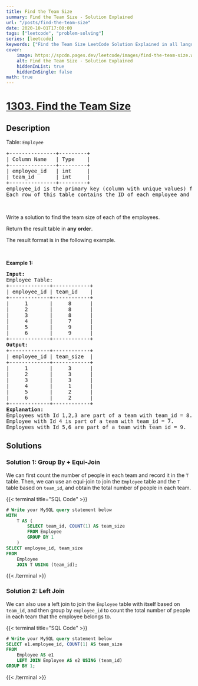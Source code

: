 ```yaml
---
title: Find the Team Size
summary: Find the Team Size - Solution Explained
url: "/posts/find-the-team-size"
date: 2020-10-01T17:00:00
tags: ["leetcode", "problem-solving"]
series: [leetcode]
keywords: ["Find the Team Size LeetCode Solution Explained in all languages", "1303", "leetcode question 1303", "Find the Team Size", "LeetCode", "leetcode solution in Python3 C++ Java Go PHP Ruby Swift TypeScript Rust C# JavaScript C", "GeeksforGeeks", "InterviewBit", "Coding Ninjas", "HackerRank", "HackerEarth", "CodeChef", "TopCoder", "AlgoExpert", "freeCodeCamp", "Codeforces", "GitHub", "AtCoder", "Samir Paul"]
cover:
    image: https://spcdn.pages.dev/leetcode/images/find-the-team-size.webp
    alt: Find the Team Size - Solution Explained
    hiddenInList: true
    hiddenInSingle: false
math: true
---
```



# [1303. Find the Team Size](https://leetcode.com/problems/find-the-team-size)


## Description

<p>Table: <code>Employee</code></p>

<pre>
+---------------+---------+
| Column Name   | Type    |
+---------------+---------+
| employee_id   | int     |
| team_id       | int     |
+---------------+---------+
employee_id is the primary key (column with unique values) for this table.
Each row of this table contains the ID of each employee and their respective team.
</pre>

<p>&nbsp;</p>

<p>Write a solution to find the team size of each of the employees.</p>

<p>Return the result table in <strong>any order</strong>.</p>

<p>The&nbsp;result format is in the following example.</p>

<p>&nbsp;</p>
<p><strong class="example">Example 1:</strong></p>

<pre>
<strong>Input:</strong> 
Employee Table:
+-------------+------------+
| employee_id | team_id    |
+-------------+------------+
|     1       |     8      |
|     2       |     8      |
|     3       |     8      |
|     4       |     7      |
|     5       |     9      |
|     6       |     9      |
+-------------+------------+
<strong>Output:</strong> 
+-------------+------------+
| employee_id | team_size  |
+-------------+------------+
|     1       |     3      |
|     2       |     3      |
|     3       |     3      |
|     4       |     1      |
|     5       |     2      |
|     6       |     2      |
+-------------+------------+
<strong>Explanation:</strong> 
Employees with Id 1,2,3 are part of a team with team_id = 8.
Employee with Id 4 is part of a team with team_id = 7.
Employees with Id 5,6 are part of a team with team_id = 9.
</pre>

## Solutions

### Solution 1: Group By + Equi-Join

We can first count the number of people in each team and record it in the `T` table. Then, we can use an equi-join to join the `Employee` table and the `T` table based on `team_id`, and obtain the total number of people in each team.

<!-- tabs:start -->

{{< terminal title="SQL Code" >}}
```sql
# Write your MySQL query statement below
WITH
    T AS (
        SELECT team_id, COUNT(1) AS team_size
        FROM Employee
        GROUP BY 1
    )
SELECT employee_id, team_size
FROM
    Employee
    JOIN T USING (team_id);
```
{{< /terminal >}}

<!-- tabs:end -->

### Solution 2: Left Join

We can also use a left join to join the `Employee` table with itself based on `team_id`, and then group by `employee_id` to count the total number of people in each team that the employee belongs to.

<!-- tabs:start -->

{{< terminal title="SQL Code" >}}
```sql
# Write your MySQL query statement below
SELECT e1.employee_id, COUNT(1) AS team_size
FROM
    Employee AS e1
    LEFT JOIN Employee AS e2 USING (team_id)
GROUP BY 1;
```
{{< /terminal >}}

<!-- tabs:end -->

<!-- end -->

